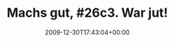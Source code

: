 ---
retweeted: false
source: <a href="http://www.swift-app.com/" rel="nofollow">Swift</a>
entities:
  hashtags:
  - text: 26c3
    indices:
    - '11'
    - '16'
  symbols: []
  user_mentions: []
  urls: []
display_text_range:
- '0'
- '26'
favorite_count: '0'
id_str: '7202804453'
truncated: false
retweet_count: '0'
id: '7202804453'
created_at: Wed Dec 30 17:43:04 +0000 2009
favorited: false
full_text: 'Machs gut, #26c3. War jut!'
lang: de
tags:
- 26c3
- pesos:twitter
date: '2009-12-30T17:43:04+00:00'
src: https://twitter.com/bascht/status/7202804453
original_url: https://twitter.com/bascht/status/7202804453
type: twitter_tweet
text: 'Machs gut, #26c3. War jut!'
title: 'Machs gut, #26c3. War jut!'

---